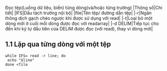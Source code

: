 Đọc tệp(Luồng dữ liệu, biến) từng dòng(và/hoặc từng trường)
|Thông số|Chi tiết|
|IFS|Dấu tách trường nội bộ|
|file|Tên tệp/ đường dẫn tệp|
|-r|Ngăn thông dịch gạch chéo ngược khi được sử dụng với read|
|-t|Loại bỏ một dòng mới ở cuối mỗi dòng được đọc với readarray|
|-d DELIM|Tiếp tục cho đến khi ký tự đầu tiên của DELIM được đọc (với read), thay vì dòng mới|

## 1.1 Lặp qua từng dòng với một tệp
```
while IFS= read -r line; do
 echo "$line"
done <file
```